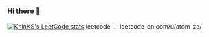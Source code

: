 ### Hi there 👋
[![KnlnKS's LeetCode stats](https://leetcode-stats-six.vercel.app/api?username=atom-ze)](https://github.com/KnlnKS/leetcode-stats)
leetcode ： leetcode-cn.com/u/atom-ze/
<!--
**poleioleiq/poleioleiq** is a ✨ _special_ ✨ repository because its `README.md` (this file) appears on your GitHub profile.

Here are some ideas to get you started:

- 🔭 I’m currently working on ...
- 🌱 I’m currently learning ...
- 👯 I’m looking to collaborate on ...
- 🤔 I’m looking for help with ...
- 💬 Ask me about ...
- 📫 How to reach me: ...
- 😄 Pronouns: ...
- ⚡ Fun fact: ...
-->

